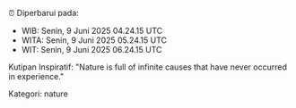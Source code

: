 ⏰ Diperbarui pada:
- WIB: Senin, 9 Juni 2025 04.24.15 UTC
- WITA: Senin, 9 Juni 2025 05.24.15 UTC
- WIT: Senin, 9 Juni 2025 06.24.15 UTC

Kutipan Inspiratif:
"Nature is full of infinite causes that have never occurred in experience."


Kategori: nature


